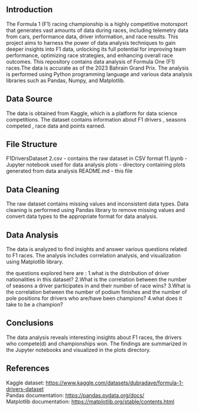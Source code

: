 Introduction
-----------------------------------------------------------------------------------------------------------------------------------------------------------------------------------------------------------------------
The Formula 1 (F1) racing championship is a highly competitive motorsport that generates vast amounts of data during races, including telemetry data from cars, performance data, driver information, and race results. This project aims to harness the power of data analysis techniques to gain deeper insights into F1 data, unlocking its full potential for improving team performance, optimizing race strategies, and enhancing overall race outcomes. This repository contains data analysis of Formula One (F1) races.The data is accurate as of the 2023 Bahrain Grand Prix. The analysis is performed using Python programming language and various data analysis libraries such as Pandas, Numpy, and Matplotlib.

Data Source
-----------------------------------------------------------------------------------------------------------------------------------------------------------------------------------------------------------------------
The data is obtained from Kaggle, which is a platform for data science competitions. The dataset contains information about F1 drivers , seasons competed , race data and points earned.

File Structure
-----------------------------------------------------------------------------------------------------------------------------------------------------------------------------------------------------------------------
  F1DriversDataset 2.csv - contains the raw dataset in CSV format
  f1.ipynb - Jupyter notebook used for data analysis
  plots - directory containing plots generated from data analysis
  README.md - this file

 Data Cleaning
 ----------------------------------------------------------------------------------------------------------------------------------------------------------------------------------------------------------------------
 The raw dataset contains missing values and inconsistent data types. Data cleaning is performed using Pandas library to remove missing values and convert data types to the appropriate format for data analysis.

 Data Analysis
 --------------------------------------------------------------------------------------------------------------------------------------------------------------------------------------------------------------------
 The data is analyzed to find insights and answer various questions related to F1 races. The analysis includes correlation analysis, and visualization using Matplotlib library.

the questions explored here are :
  1.what is the distribution of driver nationalities in this dataset?
  2.What is the correlation between the number of seasons a driver participates in and their number of race wins?
  3.What is the correlation between the number of podium finishes and the number of pole positions for drivers who are/have been champions?
  4.what does it take to be a champion?

Conclusions
----------------------------------------------------------------------------------------------------------------------------------------------------------------------------------------------------------------------
The data analysis reveals interesting insights about F1 races, the drivers who compete(d) and championships won. The findings are summarized in the Jupyter notebooks and visualized in the plots directory.

References
--------------------------------------------------------------------------------------------------------------------------------------------------------------------------------------------------------------------
Kaggle dataset: https://www.kaggle.com/datasets/dubradave/formula-1-drivers-dataset                                                                                     
Pandas documentation: https://pandas.pydata.org/docs/                                                                                                        
Matplotlib documentation: https://matplotlib.org/stable/contents.html

